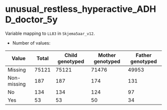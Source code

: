 # unusual_restless_hyperactive_ADHD_doctor_5y
Variable mapping to `LL83` in `Skjema5aar_v12`.
- Number of values:

| Value | Total | Child genotyped | Mother genotyped | Father genotyped |
| ----- | ----- | --------------- | ---------------- | ---------------- |
| Missing | 75121 | 75121 | 71476 | 49953 |
| Non-missing | 187 | 187 | 174 | 131 |
| No | 134 | 134 | 124 |97 |
| Yes | 53 | 53 | 50 |34 |



